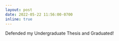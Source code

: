 ```yaml
---
layout: post
date: 2022-05-22 11:56:00-0700
inline: true
---
```

Defended my Undergraduate Thesis and Graduated!
